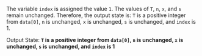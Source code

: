 The variable `index` is assigned the value `1`. The values of `T`, `n`, `x`, and `s` remain unchanged. Therefore, the output state is: `T` is a positive integer from `data[0]`, `n` is unchanged, `x` is unchanged, `s` is unchanged, and `index` is 1.

Output State: **`T` is a positive integer from `data[0]`, `n` is unchanged, `x` is unchanged, `s` is unchanged, and `index` is 1**